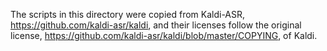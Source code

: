 The scripts in this directory were copied from Kaldi-ASR, https://github.com/kaldi-asr/kaldi, and their licenses follow the original license, https://github.com/kaldi-asr/kaldi/blob/master/COPYING, of Kaldi.
